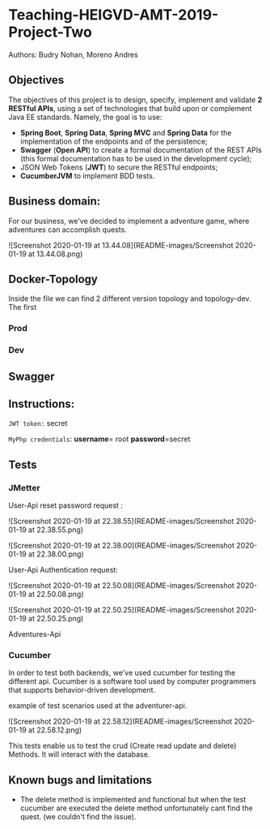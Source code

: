 # Teaching-HEIGVD-AMT-2019-Project-Two
Authors: Budry Nohan, Moreno Andres

## Objectives

The objectives of this project is to design, specify, implement and validate **2 RESTful APIs**, using a set of technologies that build upon or complement Java EE standards. Namely, the goal is to use:

* **Spring Boot**, **Spring Data**, **Spring MVC** and **Spring Data** for the implementation of the endpoints and of the persistence;
* **Swagger** (**Open API**) to create a formal documentation of the REST APIs (this formal documentation has to be used in the development cycle);
* JSON Web Tokens (**JWT**) to secure the RESTful endpoints;
* **CucumberJVM** to implement BDD tests.

## Business domain:

For our business, we've decided to implement a adventure game, where adventures can accomplish quests. 

![Screenshot 2020-01-19 at 13.44.08](README-images/Screenshot 2020-01-19 at 13.44.08.png)

## Docker-Topology

Inside the file we can find 2 different version topology and topology-dev. The first 



### Prod



### Dev



## Swagger 



## Instructions:

`JWT token:` secret

`MyPhp credentials`:  **username**= root  **password**=secret



## Tests

### JMetter

User-Api  reset password request :

![Screenshot 2020-01-19 at 22.38.55](README-images/Screenshot 2020-01-19 at 22.38.55.png)

![Screenshot 2020-01-19 at 22.38.00](README-images/Screenshot 2020-01-19 at 22.38.00.png)



User-Api Authentication request:

![Screenshot 2020-01-19 at 22.50.08](README-images/Screenshot 2020-01-19 at 22.50.08.png)

![Screenshot 2020-01-19 at 22.50.25](README-images/Screenshot 2020-01-19 at 22.50.25.png)



Adventures-Api 



### Cucumber

In order to test both backends, we've used cucumber for testing the different api. Cucumber is a software tool used by computer programmers that supports behavior-driven development.  

example of  test scenarios used at the adventurer-api.

![Screenshot 2020-01-19 at 22.58.12](README-images/Screenshot 2020-01-19 at 22.58.12.png)

This tests enable us to test the crud (Create read update and delete) Methods. It will interact with the database. 





## **Known bugs and limitations**

- The delete method is implemented and functional but when the test cucumber are executed the delete method unfortunately cant find the quest. (we couldn't find the issue).

